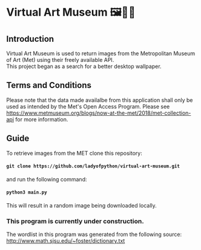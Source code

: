 # Virtual Art Museum 🖼️👩‍🎨
## Introduction
Virtual Art Museum is used to return images from the Metropolitan Museum of Art (Met) using their freely available API. <br>
This project began as a search for a better desktop wallpaper.

## Terms and Conditions
Please note that the data made availalbe from this application shall only be used as intended by the Met's Open Access Program. Please see https://www.metmuseum.org/blogs/now-at-the-met/2018/met-collection-api for more information.

## Guide
To retrieve images from the MET clone this repository: <br>
#### `git clone https://github.com/ladyofpython/virtual-art-museum.git` <br>
and run the following command: <br>
####  `python3 main.py` <br>
This will result in a random image being downloaded locally.

### This program is currently under construction.
The wordlist in this program was generated from the following source:
http://www.math.sjsu.edu/~foster/dictionary.txt
